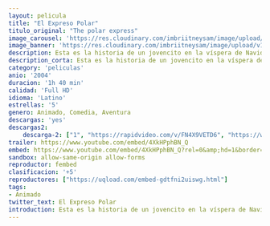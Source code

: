 ```yaml
---
layout: pelicula
title: "El Expreso Polar"
titulo_original: "The polar express"
image_carousel: 'https://res.cloudinary.com/imbriitneysam/image/upload/v1545790178/expreso-poster-min.jpg'
image_banner: 'https://res.cloudinary.com/imbriitneysam/image/upload/v1545790181/expreso-banner-min.jpg'
description: Esta es la historia de un jovencito en la víspera de Navidad quien aborda un poderoso y mágico tren que se dirige al hogar de Santa Claus, en el Polo Norte. Lo que se desarrolla es una aventura que sigue al dubitativo niño, quien toma un tren extraordinario al Polo Norte; durante este viaje, se embarca en una experiencia de auto-descubrimiento que le muestra que las maravillas de la vida nunca se desvanecen para quienes creen.
description_corta: Esta es la historia de un jovencito en la víspera de Navidad quien aborda un poderoso y mágico tren que se dirige al hogar de Santa Claus, en el Polo Norte. Lo que se desarrolla es una aventura que sigue al dubitativo niño, quien...
category: 'peliculas'
anio: '2004'
duracion: '1h 40 min'
calidad: 'Full HD'
idioma: 'Latino'
estrellas: '5'
genero: Animado, Comedia, Aventura
descargas: 'yes'
descargas2:
    descarga-2: ["1", "https://rapidvideo.com/v/FN4X9VETD6", "https://www.google.com/s2/favicons?domain=www.rapidvideo.com","RapidVideo","https://res.cloudinary.com/imbriitneysam/image/upload/v1541473684/mexico.png", "Latino", "Full HD"]
trailer: https://www.youtube.com/embed/4XkHPphBN_Q
embed: https://www.youtube.com/embed/4XkHPphBN_Q?rel=0&amp;hd=1&border=0&wmode=opaque&enablejsapi=1&modestbranding=1&controls=1&showinfo=1
sandbox: allow-same-origin allow-forms
reproductor: fembed
clasificacion: '+5'
reproductores: ["https://uqload.com/embed-gdtfni2uiswg.html"]
tags:
- Animado
twitter_text: El Expreso Polar
introduction: Esta es la historia de un jovencito en la víspera de Navidad quien aborda un poderoso y mágico tren que se dirige al hogar de Santa Claus, en el Polo Norte. Lo que se desarrolla es una aventura que sigue al dubitativo niño, quien...
---
```












